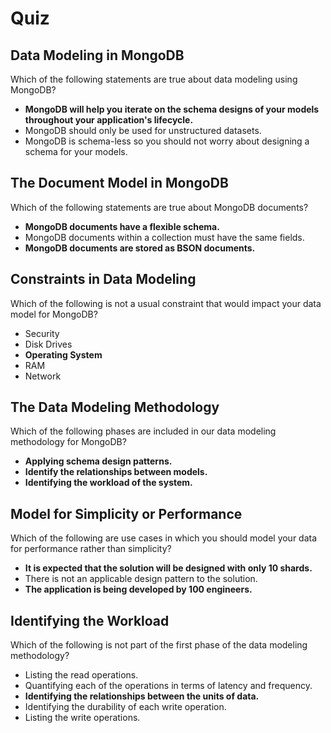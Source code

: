 # Quiz

## Data Modeling in MongoDB

Which of the following statements are true about data modeling using MongoDB?

- **MongoDB will help you iterate on the schema designs of your models throughout your application's lifecycle.**
- MongoDB should only be used for unstructured datasets.
- MongoDB is schema-less so you should not worry about designing a schema for your models.

## The Document Model in MongoDB

Which of the following statements are true about MongoDB documents?

- **MongoDB documents have a flexible schema.**
- MongoDB documents within a collection must have the same fields.
- **MongoDB documents are stored as BSON documents.**

## Constraints in Data Modeling

Which of the following is not a usual constraint that would impact your data model for MongoDB?

- Security
- Disk Drives
- **Operating System**
- RAM
- Network

## The Data Modeling Methodology

Which of the following phases are included in our data modeling methodology for MongoDB?

- **Applying schema design patterns.**
- **Identify the relationships between models.**
- **Identifying the workload of the system.**

## Model for Simplicity or Performance

Which of the following are use cases in which you should model your data for performance rather than simplicity?

- **It is expected that the solution will be designed with only 10 shards.**
- There is not an applicable design pattern to the solution.
- **The application is being developed by 100 engineers.**

## Identifying the Workload

Which of the following is not part of the first phase of the data modeling methodology?

- Listing the read operations.
- Quantifying each of the operations in terms of latency and frequency.
- **Identifying the relationships between the units of data.**
- Identifying the durability of each write operation.
- Listing the write operations.
